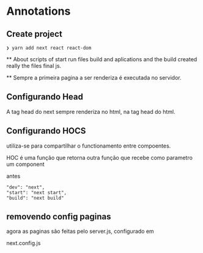 # Annotations

## Create project

```console
❯ yarn add next react react-dom
```

\*\*
About scripts of start run files build and aplications and the build created really the files final js.

\*\*
Sempre a primeira pagina a ser renderiza é executada no servidor.

## Configurando Head

A tag head do next sempre renderiza no html, na tag head do html.

## Configurando HOCS

utiliza-se para compartilhar o functionamento entre compoentes.

HOC é uma função que retorna outra função que recebe como parametro um component

antes

    "dev": "next",
    "start": "next start",
    "build": "next build"

## removendo config paginas

agora as paginas são feitas pelo server.js, configurado em

next.config.js